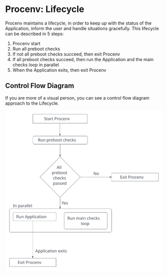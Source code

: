 # Procenv: Lifecycle

Procenv maintains a lifecycle, in order to keep up with the status of the Application, inform the user and handle situations gracefully. This lifecycle can be described in 5 steps:

1. Procenv start
2. Run all preboot checks
3. If not all preboot checks succeed, then exit Procenv
4. If all preboot checks succeed, then run the Application and the main checks loop in parallel
5. When the Application exits, then exit Procenv

## Control Flow Diagram

If you are more of a visual person, you can see a control flow diagram approach to the Lifecycle.

![The Procenv Lifecycle Control Flow Diagram](./img/procenv-lifecycle.svg)


